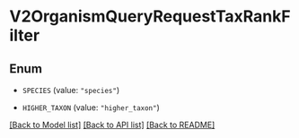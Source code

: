 # V2OrganismQueryRequestTaxRankFilter

## Enum


* `SPECIES` (value: `"species"`)

* `HIGHER_TAXON` (value: `"higher_taxon"`)


[[Back to Model list]](../README.md#documentation-for-models) [[Back to API list]](../README.md#documentation-for-api-endpoints) [[Back to README]](../README.md)


